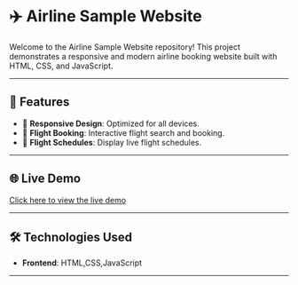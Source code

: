 # ✈️ Airline Sample Website

Welcome to the Airline Sample Website repository! This project demonstrates a responsive and modern airline booking website built with HTML, CSS, and JavaScript.

---

## 🚀 Features

- 🛫 **Responsive Design**: Optimized for all devices.
- 🛬 **Flight Booking**: Interactive flight search and booking.
- 📅 **Flight Schedules**: Display live flight schedules.

---

## 🌐 Live Demo

[Click here to view the live demo](https://lohithakota.github.io/Airlane-Sample-web/)

---


## 🛠️ Technologies Used

- **Frontend**: HTML,CSS,JavaScript

---
